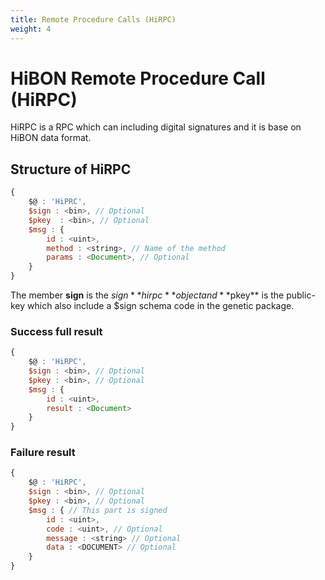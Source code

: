 ```yaml
---
title: Remote Procedure Calls (HiRPC)
weight: 4
---
```


# HiBON Remote Procedure Call (HiRPC)

HiRPC is a RPC which can including digital signatures and it is base on HiBON data format.

## Structure of HiRPC
```js
{
    $@ : 'HiPRC',
    $sign : <bin>, // Optional
    $pkey  : <bin>, // Optional
    $msg : {
        id : <uint>,
        method : <string>, // Name of the method
        params : <Document>, // Optional
    }
}
```
The member **sign** is the $sign **hirpc** object and **$pkey** is the public-key which also include a $sign schema code in the genetic package.

### Success full result
```js
{
    $@ : 'HiRPC',
    $sign : <bin>, // Optional
    $pkey : <bin>, // Optional
    $msg : {
        id : <uint>,
        result : <Document>
    }
}

```

### Failure result
```js
{
    $@ : 'HiRPC',
    $sign : <bin>, // Optional
    $pkey : <bin>, // Optional
    $msg : { // This part is signed
        id : <uint>,
        code : <uint>, // Optional
        message : <string> // Optional
	    data : <DOCUMENT> // Optional
    }
}
```
